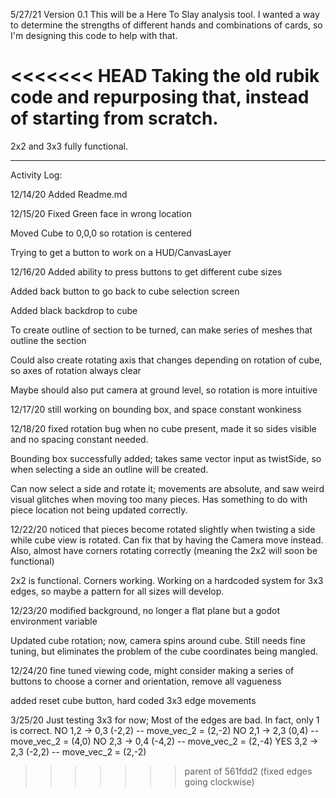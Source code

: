 5/27/21
Version 0.1
This will be a Here To Slay analysis tool.
I wanted a way to determine the strengths of different hands and combinations of cards,
so I'm designing this code to help with that.

<<<<<<< HEAD
Taking the old rubik code and repurposing that, instead of starting from scratch.
=======
2x2 and 3x3 fully functional.

---------------------------------

Activity Log:

12/14/20
Added Readme.md

12/15/20
Fixed Green face in wrong location

Moved Cube to 0,0,0 so rotation is centered

Trying to get a button to work on a HUD/CanvasLayer

12/16/20
Added ability to press buttons to get different cube sizes

Added back button to go back to cube selection screen

Added black backdrop to cube

To create outline of section to be turned, can make series of meshes that outline the section

Could also create rotating axis that changes depending on rotation of cube, so axes of rotation always clear

Maybe should also put camera at ground level, so rotation is more intuitive

12/17/20
still working on bounding box, and space constant wonkiness

12/18/20
fixed rotation bug when no cube present, made it so sides visible and no spacing constant needed.

Bounding box successfully added; takes same vector input as twistSide, so when selecting a side an outline will be created.

Can now select a side and rotate it; movements are absolute, and
saw weird visual glitches when moving too many pieces. Has something to do with piece location not being updated correctly.

12/22/20
noticed that pieces become rotated slightly when twisting a side
while cube view is rotated. Can fix that by having the Camera move instead. Also, almost have corners rotating correctly (meaning the 2x2 will soon be functional)

2x2 is functional. Corners working. Working on a hardcoded system for 3x3 edges, so maybe a pattern for all sizes will develop.

12/23/20
modified background, no longer a flat plane but a godot environment variable

Updated cube rotation; now, camera spins around cube. Still needs fine tuning,
but eliminates the problem of the cube coordinates being mangled.

12/24/20
fine tuned viewing code, might consider making a series of buttons to choose a corner and orientation, remove all vagueness

added reset cube button, hard coded 3x3 edge movements

3/25/20
Just testing 3x3 for now; Most of the edges are bad. In fact, only 1 is correct.
NO  1,2 -> 0,3 (-2,2)   -- move_vec_2 = (2,-2)
NO  2,1 -> 2,3 (0,4)    -- move_vec_2 = (4,0)
NO  2,3 -> 0,4 (-4,2)   -- move_vec_2 = (2,-4)
YES 3,2 -> 2,3 (-2,2)   -- move_vec_2 = (2,-2)
>>>>>>> parent of 561fdd2 (fixed edges going clockwise)

